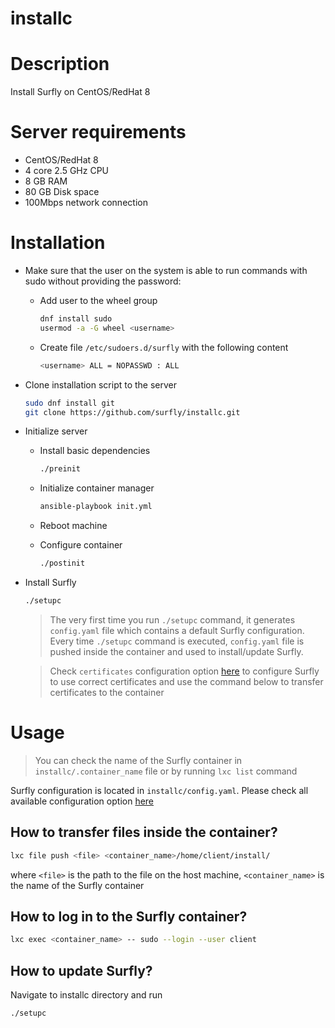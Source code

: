 installc
===========

# Description
Install Surfly on CentOS/RedHat 8

# Server requirements
 - CentOS/RedHat 8
 - 4 core 2.5 GHz CPU
 - 8 GB RAM
 - 80 GB Disk space
 - 100Mbps network connection

# Installation
- Make sure that the user on the system is able to run commands with sudo without providing the password:
  - Add user to the wheel group
    ```bash
    dnf install sudo
    usermod -a -G wheel <username>
    ```
  - Create file `/etc/sudoers.d/surfly` with the following content
    ```bash
    <username> ALL = NOPASSWD : ALL
    ```

- Clone installation script to the server
  ```bash
  sudo dnf install git
  git clone https://github.com/surfly/installc.git
  ```

- Initialize server
  - Install basic dependencies
    ```bash
    ./preinit
    ```

  - Initialize container manager
    ```bash
    ansible-playbook init.yml
    ```

  - Reboot machine

  - Configure container
    ```bash
    ./postinit
    ```

- Install Surfly
  ```bash
  ./setupc
  ```
  > The very first time you run `./setupc` command, it generates `config.yaml` file which contains a default Surfly configuration.
  Every time `./setupc` command is executed, `config.yaml` file is pushed inside the container and used to install/update
  Surfly.

  > Check `certificates` configuration option [here](https://docs.surfly.com/installation/#configuration) to configure Surfly to use correct certificates and use the command below to transfer certificates to the container

# Usage
> You can check the name of the Surfly container in `installc/.container_name` file or by running `lxc list` command

Surfly configuration is located in `installc/config.yaml`. Please check all available configuration option [here](https://docs.surfly.com/installation/#configuration)

## How to transfer files inside the container?
```bash
lxc file push <file> <container_name>/home/client/install/
```
where `<file>` is the path to the file on the host machine, `<container_name>` is the name of the Surfly container

## How to log in to the Surfly container?
```bash
lxc exec <container_name> -- sudo --login --user client
```

## How to update Surfly?
Navigate to installc directory and run
```bash
./setupc
```
